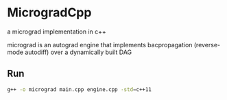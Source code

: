 # MicrogradCpp

a micrograd implementation in c++

micrograd is an autograd engine that implements bacpropagation (reverse-mode autodiff) over a dynamically built DAG

## Run

```bash
g++ -o micrograd main.cpp engine.cpp -std=c++11
```